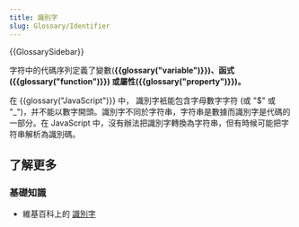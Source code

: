 ```yaml
---
title: 識別字
slug: Glossary/Identifier
---
```


{{GlossarySidebar}}

字符中的代碼序列定義了變數(**{{glossary("variable")}})、函式({{glossary("function")}}) 或屬性({{glossary("property")}})。**

在 {{glossary("JavaScript")}} 中， 識別字衹能包含字母數字字符 (或 "$" 或 "\_")，并不能以數字開頭。識別字不同於字符串，字符串是數據而識別字是代碼的一部分。在 JavaScript 中，沒有辦法把識別字轉換為字符串，但有時候可能把字符串解析為識別碼。

## 了解更多

### 基礎知識

- 維基百科上的 [識別字](https://zh.wikipedia.org/wiki/Identifier#In_computer_science)
